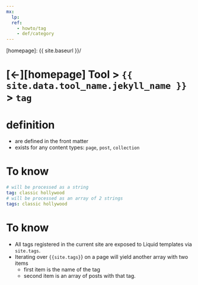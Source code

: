 ```yaml
---
mx:
  lp:
  ref:
    - howto/tag
    - def/category
---
```



[//]: #(Reference)
[homepage]:   {{ site.baseurl }}/

# [&larr;][homepage] Tool > `{{ site.data.tool_name.jekyll_name }}` > `tag`

# definition
- are defined in the front matter
- exists for any content types: `page`, `post`, `collection`

# To know
```yaml
# will be processed as a string
tag: classic hollywood
# will be processed as an array of 2 strings
tags: classic hollywood
```  

# To know
- All tags registered in the current site are exposed to Liquid templates via `site.tags`.
- Iterating over `{{site.tags}`} on a page will yield another array with two items
  - first item is the name of the tag
  - second item is an array of posts with that tag.